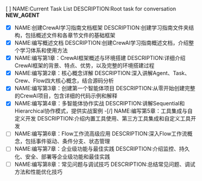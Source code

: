 [ ] NAME:Current Task List DESCRIPTION:Root task for conversation __NEW_AGENT__
-[x] NAME:创建CrewAI学习指南文档框架 DESCRIPTION:创建学习指南文件夹结构，包括概述文件和各章节文件的基础框架
-[x] NAME:编写概述文档 DESCRIPTION:创建CrewAI学习指南概述文档，介绍整个学习体系和使用方法
-[x] NAME:编写第1章：CrewAI框架概述与环境搭建 DESCRIPTION:详细介绍CrewAI框架的背景、特点、优势，以及完整的环境搭建过程
-[x] NAME:编写第2章：核心概念详解 DESCRIPTION:深入讲解Agent、Task、Crew、Flow四大核心概念，结合源码分析
-[x] NAME:编写第3章：创建第一个智能体项目 DESCRIPTION:从零开始创建完整的CrewAI项目，包含详细的代码示例和解释
-[x] NAME:编写第4章：多智能体协作实战 DESCRIPTION:讲解Sequential和Hierarchical协作模式，提供实战案例
-[/] NAME:编写第5章：工具集成与自定义开发 DESCRIPTION:介绍内置工具使用、第三方工具集成和自定义工具开发
-[ ] NAME:编写第6章：Flow工作流高级应用 DESCRIPTION:深入Flow工作流概念，包括事件驱动、条件分支、状态管理
-[ ] NAME:编写第7章：企业级功能与最佳实践 DESCRIPTION:介绍监控、持久化、安全、部署等企业级功能和最佳实践
-[ ] NAME:编写第8章：常见问题与调试技巧 DESCRIPTION:总结常见问题、调试方法和性能优化技巧